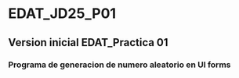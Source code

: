# EDAT_JD25_P01

## Version inicial EDAT_Practica 01

### Programa de generacion de numero aleatorio en UI forms
